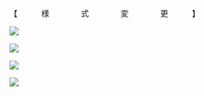 【　　　様　　　　式　　　　変　　　　更　　　】

![](https://www.nta.go.jp/tmp/b1124617-4d5b-4505-8853-e02acce624b7/images/5acd9981daa2eed919c21d963082fc217b38daa4a96dec1393fff6e65ded2781.jpg)

![](https://www.nta.go.jp/tmp/b1124617-4d5b-4505-8853-e02acce624b7/images/f0fc00cc3ebae5cd309cd876eb50f07a93461bc8f781d585cdea4036219650ea.jpg)

![](https://www.nta.go.jp/tmp/b1124617-4d5b-4505-8853-e02acce624b7/images/b550f846a1b289fa8fe6e58193c7fd1079591904ebac0374a639d42919ae2693.jpg)

![](https://www.nta.go.jp/tmp/b1124617-4d5b-4505-8853-e02acce624b7/images/252eedf737caa591d0c7e0fbe1921b629621bdd350c41438f3a47856fa49d6bb.jpg)